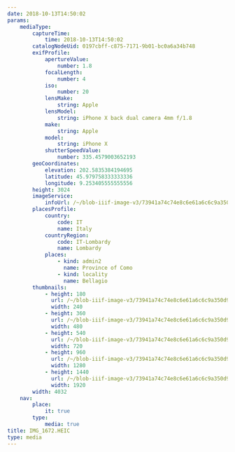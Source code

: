 ```yaml
---
date: 2018-10-13T14:50:02
params:
    mediaType:
        captureTime:
            time: 2018-10-13T14:50:02
        catalogNodeUid: 0197cbff-c875-7171-9b01-bc0a6a34b748
        exifProfile:
            apertureValue:
                number: 1.8
            focalLength:
                number: 4
            iso:
                number: 20
            lensMake:
                string: Apple
            lensModel:
                string: iPhone X back dual camera 4mm f/1.8
            make:
                string: Apple
            model:
                string: iPhone X
            shutterSpeedValue:
                number: 335.4579003652193
        geoCoordinates:
            elevation: 202.5835384194695
            latitude: 45.979758333333336
            longitude: 9.253405555555556
        height: 3024
        imageService:
            infoUrl: /~/blob-iiif-image-v3/73941a74c74e8c6e61a6c6c9a350d9023308e673e3c7c538092436de4c5e0f97/info.json
        placesProfile:
            country:
                code: IT
                name: Italy
            countryRegion:
                code: IT-Lombardy
                name: Lombardy
            places:
                - kind: admin2
                  name: Province of Como
                - kind: locality
                  name: Bellagio
        thumbnails:
            - height: 180
              url: /~/blob-iiif-image-v3/73941a74c74e8c6e61a6c6c9a350d9023308e673e3c7c538092436de4c5e0f97/full/240%2C180/0/default.jpg
              width: 240
            - height: 360
              url: /~/blob-iiif-image-v3/73941a74c74e8c6e61a6c6c9a350d9023308e673e3c7c538092436de4c5e0f97/full/480%2C360/0/default.jpg
              width: 480
            - height: 540
              url: /~/blob-iiif-image-v3/73941a74c74e8c6e61a6c6c9a350d9023308e673e3c7c538092436de4c5e0f97/full/720%2C540/0/default.jpg
              width: 720
            - height: 960
              url: /~/blob-iiif-image-v3/73941a74c74e8c6e61a6c6c9a350d9023308e673e3c7c538092436de4c5e0f97/full/1280%2C960/0/default.jpg
              width: 1280
            - height: 1440
              url: /~/blob-iiif-image-v3/73941a74c74e8c6e61a6c6c9a350d9023308e673e3c7c538092436de4c5e0f97/full/1920%2C1440/0/default.jpg
              width: 1920
        width: 4032
    nav:
        place:
            it: true
        type:
            media: true
title: IMG_1672.HEIC
type: media
---
```

